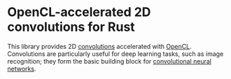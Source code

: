 # OpenCL-accelerated 2D convolutions for Rust

This library provides 2D [convolutions] accelerated with [OpenCL]. Convolutions
are particularly useful for deep learning tasks, such as image recognition;
they form the basic building block for [convolutional neural networks][cnn].

[convolutions]: https://en.wikipedia.org/wiki/Convolution
[opencl]: https://www.khronos.org/opencl/
[cnn]: https://en.wikipedia.org/wiki/Convolutional_neural_network
